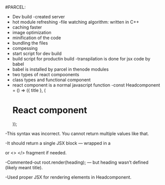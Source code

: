 #PARCEL:

- Dev build
  -created server
- hot module refreshing
  -file watching algorithm: written in C++
- caching faster
- image optimization
- minification of the code
- bundling the files
- compessing
- start script for dev build
- build script for productin build
  -transpilation is done for jsx code by babel
- babel is installed by parcel in thenode modules
- two types of react compoonents
- class types and functional component
- react component is a normal javascript function
  -const Headcomponent = () => ({ title }, (<h1>React component</h1>));

-This syntax was incorrect. You cannot return multiple values like that.

-It should return a single JSX block — wrapped in a <div> or <> </> fragment if needed.

-Commented-out root.render(heading); — but heading wasn’t defined (likely meant title).

-Used proper JSX for rendering elements in Headcomponent.

